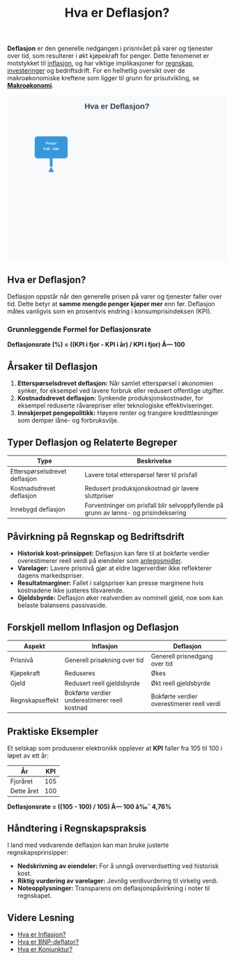 ﻿---
title: "Hva er Deflasjon?"
meta_title: "Hva er Deflasjon?"
meta_description: '**Deflasjon** er den generelle nedgangen i prisnivået på varer og tjenester over tid, som resulterer i økt kjøpekraft for penger. Dette fenomenet er motstyk...'
slug: hva-er-deflasjon
type: blog
layout: pages/single
---

**Deflasjon** er den generelle nedgangen i prisnivået på varer og tjenester over tid, som resulterer i økt kjøpekraft for penger. Dette fenomenet er motstykket til [inflasjon](/blogs/regnskap/hva-er-inflasjon "Hva er Inflasjon? Komplett Guide til Inflasjon i Regnskap og Økonomi"), og har viktige implikasjoner for [regnskap](/blogs/regnskap/hva-er-regnskap "Hva er Regnskap? Komplett Guide til Regnskapsføring"), [investeringer](/blogs/regnskap/hva-er-avkastning "Hva er Avkastning? Komplett Guide til Investeringsavkastning og Beregning") og bedriftsdrift.
For en helhetlig oversikt over de makroøkonomiske kreftene som ligger til grunn for prisutvikling, se **[Makroøkonomi](/blogs/regnskap/makrookonomi "Makroøkonomi: Prinsipper og Betydning for Norsk Regnskap")**.

![Illustrasjon av deflasjon og dens påvirkning på økonomi og regnskap](hva-er-deflasjon-image.svg)

## Hva er Deflasjon?

Deflasjon oppstår når den generelle prisen på varer og tjenester faller over tid. Dette betyr at **samme mengde penger kjøper mer** enn før. Deflasjon måles vanligvis som en prosentvis endring i konsumprisindeksen (KPI).

### Grunnleggende Formel for Deflasjonsrate

**Deflasjonsrate (%) = ((KPI i fjor - KPI i år) / KPI i fjor) Ã— 100**

## Årsaker til Deflasjon

1. **Etterspørselsdrevet deflasjon:** Når samlet etterspørsel i økonomien synker, for eksempel ved lavere forbruk eller redusert offentlige utgifter.
2. **Kostnadsdrevet deflasjon:** Synkende produksjonskostnader, for eksempel reduserte råvarepriser eller teknologiske effektiviseringer.
3. **Innskjerpet pengepolitikk:** Høyere renter og trangere kredittløsninger som demper låne- og forbruksvilje.

## Typer Deflasjon og Relaterte Begreper

| **Type**                       | **Beskrivelse**                                                                                   |
|--------------------------------|--------------------------------------------------------------------------------------------------|
| Etterspørselsdrevet deflasjon  | Lavere total etterspørsel fører til prisfall                                                     |
| Kostnadsdrevet deflasjon       | Redusert produksjonskostnad gir lavere sluttpriser                                               |
| Innebygd deflasjon             | Forventninger om prisfall blir selvoppfyllende på grunn av lønns- og prisindeksering             |

## Påvirkning på Regnskap og Bedriftsdrift

* **Historisk kost-prinsippet:** Deflasjon kan føre til at bokførte verdier overestimerer reell verdi på eiendeler som [anleggsmidler](/blogs/regnskap/hva-er-anleggsmidler "Hva er Anleggsmidler? Komplett Guide til Varige Driftsmidler").
* **Varelager:** Lavere prisnivå gjør at eldre lagerverdier ikke reflekterer dagens markedspriser.
* **Resultatmarginer:** Fallet i salgspriser kan presse marginene hvis kostnadene ikke justeres tilsvarende.
* **Gjeldsbyrde:** Deflasjon øker realverdien av nominell gjeld, noe som kan belaste balansens passivaside.

## Forskjell mellom Inflasjon og Deflasjon

| **Aspekt**     | **Inflasjon**                                                | **Deflasjon**                                               |
|----------------|--------------------------------------------------------------|-------------------------------------------------------------|
| Prisnivå       | Generell prisøkning over tid                                 | Generell prisnedgang over tid                               |
| Kjøpekraft     | Reduseres                                                    | Økes                                                        |
| Gjeld          | Redusert reell gjeldsbyrde                                   | Økt reell gjeldsbyrde                                       |
| Regnskapseffekt| Bokførte verdier underestimerer reell kostnad                | Bokførte verdier overestimerer reell verdi                  |

## Praktiske Eksempler

Et selskap som produserer elektronikk opplever at **KPI** faller fra 105 til 100 i løpet av ett år:

| **År**      | **KPI** |
|------------|---------|
| Fjoråret   | 105     |
| Dette året | 100     |

**Deflasjonsrate = ((105 - 100) / 105) Ã— 100 â‰ˆ 4,76%**

## Håndtering i Regnskapspraksis

I land med vedvarende deflasjon kan man bruke justerte regnskapsprinsipper:

* **Nedskrivning av eiendeler:** For å unngå oververdsetting ved historisk kost.
* **Riktig vurdering av varelager:** Jevnlig verdivurdering til virkelig verdi.
* **Noteopplysninger:** Transparens om deflasjonspåvirkning i noter til regnskapet.

## Videre Lesning

* [Hva er Inflasjon?](/blogs/regnskap/hva-er-inflasjon "Hva er Inflasjon? Komplett Guide til Inflasjon i Regnskap og Økonomi")
* [Hva er BNP-deflator?](/blogs/regnskap/hva-er-bnp-deflator "Hva er BNP-deflator? Forklaring og bruk i makro og regnskap")
* [Hva er Konjunktur?](/blogs/regnskap/hva-er-konjunktur "Hva er Konjunktur? En Komplett Guide til Økonomiske Sykluser")











